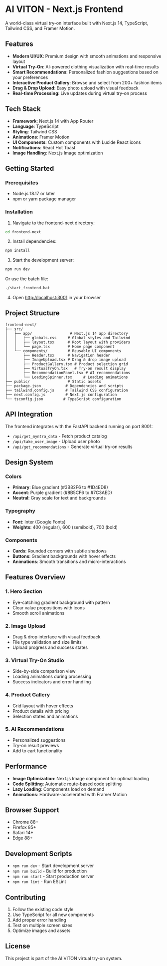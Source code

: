 # AI VITON - Next.js Frontend

A world-class virtual try-on interface built with Next.js 14, TypeScript, Tailwind CSS, and Framer Motion.

## Features

- **Modern UI/UX**: Premium design with smooth animations and responsive layout
- **Virtual Try-On**: AI-powered clothing visualization with real-time results
- **Smart Recommendations**: Personalized fashion suggestions based on your preferences
- **Interactive Product Gallery**: Browse and select from 200+ fashion items
- **Drag & Drop Upload**: Easy photo upload with visual feedback
- **Real-time Processing**: Live updates during virtual try-on process

## Tech Stack

- **Framework**: Next.js 14 with App Router
- **Language**: TypeScript
- **Styling**: Tailwind CSS
- **Animations**: Framer Motion
- **UI Components**: Custom components with Lucide React icons
- **Notifications**: React Hot Toast
- **Image Handling**: Next.js Image optimization

## Getting Started

### Prerequisites

- Node.js 18.17 or later
- npm or yarn package manager

### Installation

1. Navigate to the frontend-next directory:
```bash
cd frontend-next
```

2. Install dependencies:
```bash
npm install
```

3. Start the development server:
```bash
npm run dev
```

Or use the batch file:
```bash
./start_frontend.bat
```

4. Open [http://localhost:3001](http://localhost:3001) in your browser

## Project Structure

```
frontend-next/
├── src/
│   ├── app/                 # Next.js 14 app directory
│   │   ├── globals.css     # Global styles and Tailwind
│   │   ├── layout.tsx      # Root layout with providers
│   │   └── page.tsx        # Home page component
│   └── components/         # Reusable UI components
│       ├── Header.tsx      # Navigation header
│       ├── ImageUpload.tsx # Drag & drop image upload
│       ├── ProductGallery.tsx # Product selection grid
│       ├── VirtualTryOn.tsx   # Try-on result display
│       ├── RecommendationPanel.tsx # AI recommendations
│       └── LoadingSpinner.tsx     # Loading animations
├── public/                 # Static assets
├── package.json           # Dependencies and scripts
├── tailwind.config.js     # Tailwind CSS configuration
├── next.config.js         # Next.js configuration
└── tsconfig.json         # TypeScript configuration
```

## API Integration

The frontend integrates with the FastAPI backend running on port 8001:

- `/api/get_myntra_data` - Fetch product catalog
- `/api/take_user_image` - Upload user photo
- `/api/get_recommendations` - Generate virtual try-on results

## Design System

### Colors
- **Primary**: Blue gradient (#3B82F6 to #1D4ED8)
- **Accent**: Purple gradient (#8B5CF6 to #7C3AED)
- **Neutral**: Gray scale for text and backgrounds

### Typography
- **Font**: Inter (Google Fonts)
- **Weights**: 400 (regular), 600 (semibold), 700 (bold)

### Components
- **Cards**: Rounded corners with subtle shadows
- **Buttons**: Gradient backgrounds with hover effects
- **Animations**: Smooth transitions and micro-interactions

## Features Overview

### 1. Hero Section
- Eye-catching gradient background with pattern
- Clear value propositions with icons
- Smooth scroll animations

### 2. Image Upload
- Drag & drop interface with visual feedback
- File type validation and size limits
- Upload progress and success states

### 3. Virtual Try-On Studio
- Side-by-side comparison view
- Loading animations during processing
- Success indicators and error handling

### 4. Product Gallery
- Grid layout with hover effects
- Product details with pricing
- Selection states and animations

### 5. AI Recommendations
- Personalized suggestions
- Try-on result previews
- Add to cart functionality

## Performance

- **Image Optimization**: Next.js Image component for optimal loading
- **Code Splitting**: Automatic route-based code splitting
- **Lazy Loading**: Components load on demand
- **Animations**: Hardware-accelerated with Framer Motion

## Browser Support

- Chrome 88+
- Firefox 85+
- Safari 14+
- Edge 88+

## Development Scripts

- `npm run dev` - Start development server
- `npm run build` - Build for production
- `npm run start` - Start production server
- `npm run lint` - Run ESLint

## Contributing

1. Follow the existing code style
2. Use TypeScript for all new components
3. Add proper error handling
4. Test on multiple screen sizes
5. Optimize images and assets

## License

This project is part of the AI VITON virtual try-on system.